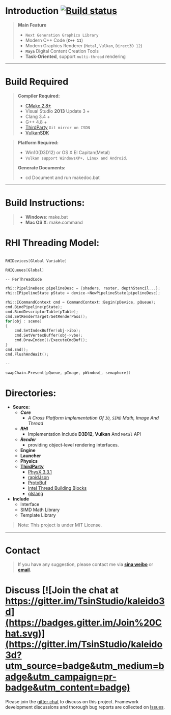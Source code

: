 Introduction [![Build status](https://ci.appveyor.com/api/projects/status/bkqv6wbtyr4538hf?svg=true)](https://ci.appveyor.com/project/TsinStudio/kaleido3d)
=========


> **Main Feature**
> 
>* `Next Generation Graphics Library` 
>* Modern C++ Code (**`C++ 11`**)
>* Modern Graphics Renderer (`Metal`, `Vulkan`, `Direct3D 12`)
>* **`Maya`** Digital Content Creation Tools
>* **Task-Oriented**, support `multi-thread` rendering 


----------

Build Required
=========

> **Compiler Required:**
> 
>* [CMake 2.8+][1]
>* Visual Studio **2013** Update 3 +
>* Clang 3.4 +
>* G++ 4.8 +
>* [ThirdParty][4] `Git mirror on CSDN`
>* [VulkanSDK][9]

> **Platform Required:**
> 
>* Win10(D3D12) or OS X EI Capitan(Metal)
>* `Vulkan support WindowsXP+, Linux and Android`.
>
> **Generate Documents:**
> 
>* cd Document and run makedoc.bat
> 

----------

Build Instructions:
=========

>* **Windows**: make.bat
>* **Mac OS X**: make.command


RHI Threading Model:
=========

``` cpp

RHIDevices[Global Variable]

RHIQueues[Global]

-- PerThreadCode

rhi::PipelineDesc pipelineDesc = {shaders, raster, depthStencil...};
rhi::IPipelineState pState = device->NewPipelineState(pipelineDesc);

rhi::ICommandContext cmd = CommandContext::Begin(pDevice, pQueue);
cmd.BindPipeline(pState);
cmd.BindDescriptorTable(pTable);
cmd.SetRenderTarget/SetRenderPass();
for(obj : scene)
{
	cmd.SetIndexBuffer(obj->ibo);
	cmd.SetVertexBuffer(obj->vbo);
	cmd.DrawIndex()/ExecuteCmdBuf();
}
cmd.End();
cmd.FlushAndWait();

--

swapChain.Present(pQueue, pImage, pWindow[, semaphore])


```

Directories:
=========

* **Source:** 
	* ***Core***   
		* *A Cross Platform Implementation Of `IO`, `SIMD` Math, Image And Thread*  
	* ***RHI***   
		* Implementation Include **D3D12**, **Vulkan** And `Metal` API
	* ***Render***
		* providing object-level rendering interfaces.
	* **Engine**
	* **Launcher**
	* **Physics**    
	* [**ThirdParty**][8]
		*  [PhysX 3.3.1][2]
		*  [rapidJson][3]
		*  [ProtoBuf][5]
		*  [Intel Thread Building Blocks][6]
		*  [glslang][7]
* **Include**
	*  Interface
	*  SIMD Math Library
	* Template Library


> Note: This project is under MIT License.
	
----------


Contact
=========
> If you have any suggestion, please contact me via [**sina weibo**](http://weibo.com/tsinstudio) or [**email**](mailto:dsotsen@gmail.com). 

Discuss [![Join the chat at https://gitter.im/TsinStudio/kaleido3d](https://badges.gitter.im/Join%20Chat.svg)](https://gitter.im/TsinStudio/kaleido3d?utm_source=badge&utm_medium=badge&utm_campaign=pr-badge&utm_content=badge)
=========



Please join the [gitter chat](https://gitter.im/TsinStudio/kaleido3d) to discuss on this project.
Framework development discussions and thorough bug reports are collected on [Issues](https://github.com/TsinStudio/kaleido3d/issues).



[1]: http://www.cmake.org
[2]: https://developer.nvidia.com/gameworksdownload
[3]: https://github.com/miloyip/rapidjson
[4]: https://code.csdn.net/tomicyo/kaleido3d_dep
[5]: https://github.com/google/protobuf
[6]: https://www.threadingbuildingblocks.org/
[7]: https://github.com/KhronosGroup/glslang
[8]: https://github.com/Tomicyo/kaleido3d_dep
[9]: https://vulkan.lunarg.com/
